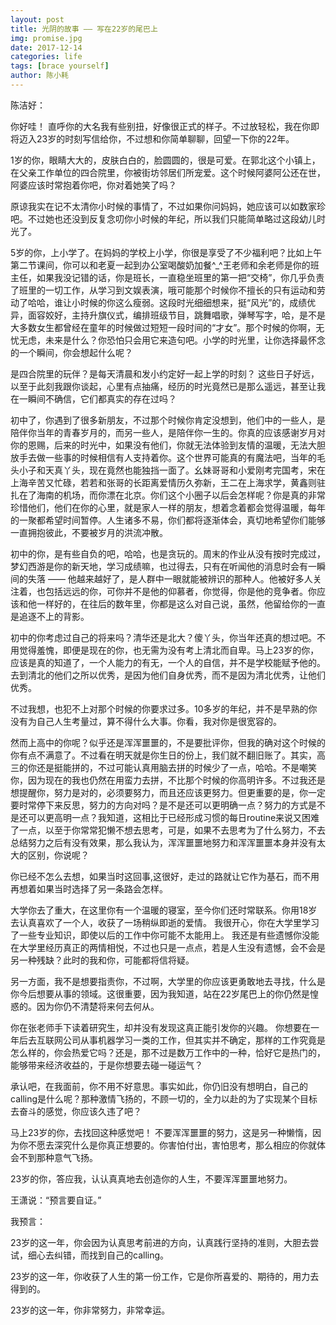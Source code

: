 ```yaml
---
layout: post
title: 光阴的故事 —— 写在22岁的尾巴上
img: promise.jpg
date: 2017-12-14
categories: life
tags: [brace yourself]
author: 陈小耗
---
```


陈洁好：

  你好哇！
  直呼你的大名我有些别扭，好像很正式的样子。不过放轻松，我在你即将迈入23岁的时刻写信给你，不过想和你简单聊聊，回望一下你的22年。

  1岁的你，眼睛大大的，皮肤白白的，脸圆圆的，很是可爱。在郭北这个小镇上，在父亲工作单位的四合院里，你被街坊邻居们所宠爱。这个时候阿婆阿公还在世，阿婆应该时常抱着你吧，你对着她笑了吗？

  原谅我实在记不太清你小时候的事情了，不过如果你问妈妈，她应该可以如数家珍吧。不过她也还没到反复念叨你小时候的年纪，所以我们只能简单略过这段幼儿时光了。

  5岁的你，上小学了。在妈妈的学校上小学，你很是享受了不少福利吧？比如上午第二节课间，你可以和老夏一起到办公室喝酸奶加餐^_^王老师和余老师是你的班主任，如果我没记错的话，你是班长，一直稳坐班里的第一把“交椅”，你几乎负责了班里的一切工作，从学习到文娱表演，哦可能那个时候你不擅长的只有运动和劳动了哈哈，谁让小时候的你这么瘦弱。这段时光细细想来，挺“风光”的，成绩优异，面容姣好，主持升旗仪式，编排班级节目，跳舞唱歌，弹琴写字，哈，是不是大多数女生都曾经在童年的时候做过短短一段时间的“才女”。那个时候的你啊，无忧无虑，未来是什么？你恐怕只会用它来造句吧。小学的时光里，让你选择最怀念的一个瞬间，你会想起什么呢？

  是四合院里的玩伴？是每天清晨和发小约定好一起上学的时刻？
  这些日子好远，以至于此刻我跟你谈起，心里有点抽痛，经历的时光竟然已是那么遥远，甚至让我在一瞬间不确信，它们都真实的存在过吗？

  初中了，你遇到了很多新朋友，不过那个时候你肯定没想到，他们中的一些人，是陪伴你当年的青春岁月的，而另一些人，是陪伴你一生的。你真的应该感谢岁月对你的恩赐，后来的时光中，如果没有他们，你就无法体验到友情的温暖，无法大胆放手去做一些事的时候相信有人支持着你。这个世界可能真的有魔法吧，当年的毛头小子和天真丫头，现在竟然也能独挡一面了。幺妹哥哥和小爱刚考完国考，宋在上海辛苦又忙碌，若若和张哥的长距离爱情历久弥新，王二在上海求学，黄鑫则驻扎在了海南的机场，而你漂在北京。你们这个小圈子以后会怎样呢？你是真的非常珍惜他们，他们在你的心里，就是家人一样的朋友，想着念着都会觉得温暖，每年的一聚都希望时间暂停。人生诸多不易，你们都将逐渐体会，真切地希望你们能够一直拥抱彼此，不要被岁月的洪流冲散。

  初中的你，是有些自负的吧，哈哈，也是贪玩的。周末的作业从没有按时完成过，梦幻西游是你的新天地，学习成绩嘛，也过得去，只有在听闻他的消息时会有一瞬间的失落 —— 他越来越好了，是人群中一眼就能被辨识的那种人。他被好多人关注着，也包括远远的你，可你并不是他的仰慕者，你觉得，你是他的竞争者。你应该和他一样好的，在往后的数年里，你都是这么对自己说，虽然，他留给你的一直是追逐不上的背影。

  初中的你考虑过自己的将来吗？清华还是北大？傻丫头，你当年还真的想过吧。不用觉得羞愧，即便是现在的你，也无需为没有考上清北而自卑。马上23岁的你，应该是真的知道了，一个人能力的有无，一个人的自信，并不是学校能赋予他的。去到清北的他们之所以优秀，是因为他们自身优秀，而不是因为清北优秀，让他们优秀。

  不过我想，也犯不上对那个时候的你要求过多。10多岁的年纪，并不是早熟的你没有为自己人生考量过，算不得什么大事。你看，我对你是很宽容的。

  然而上高中的你呢？似乎还是浑浑噩噩的，不是要批评你，但我的确对这个时候的你有点不满意了。不过看在明天就是你生日的份上，我们就不翻旧账了。其实，高三的你还是挺能拼的，不过可能认真用脑去拼的时候少了一点，哈哈。不是嘲笑你，因为现在的我也仍然在用蛮力去拼，不比那个时候的你高明许多。不过我还是想提醒你，努力是对的，必须要努力，而且还应该更努力。但更重要的是，你一定要时常停下来反思，努力的方向对吗？是不是还可以更明确一点？努力的方式是不是还可以更高明一点？我知道，这相比于已经形成习惯的每日routine来说又困难了一点，以至于你常常犯懒不想去思考，可是，如果不去思考为了什么努力，不去总结努力之后有没有效果，那么我认为，浑浑噩噩地努力和浑浑噩噩本身并没有太大的区别，你说呢？

  你已经不怎么去想，如果当时这回事,这很好，走过的路就让它作为基石，而不用再想着如果当时选择了另一条路会怎样。


  大学你去了重大，在这里你有一个温暖的寝室，至今你们还时常联系。你用18岁去认真喜欢了一个人，收获了一场稍纵即逝的爱情。
  我很开心，你在大学里学习了一些专业知识，即使以后的工作中你可能不太能用上。
  我还是有些遗憾你没能在大学里经历真正的两情相悦，不过也只是一点点，若是人生没有遗憾，会不会是另一种残缺？此时的我和你，可能都将信将疑。

  另一方面，我不是想要指责你，不过啊，大学里的你应该更勇敢地去寻找，什么是你今后想要从事的领域。这很重要，因为我知道，站在22岁尾巴上的你仍然是惶惑的。因为你仍不清楚将来何去何从。

  你在张老师手下读着研究生，却并没有发现这真正能引发你的兴趣。
  你想要在一年后去互联网公司从事机器学习一类的工作，但其实并不确定，那样的工作究竟是怎么样的，你会热爱它吗？还是，那不过是数万工作中的一种，恰好它是热门的，能够带来经济收益的，于是你想要去碰一碰运气？

  承认吧，在我面前，你不用不好意思。事实如此，你仍旧没有想明白，自己的calling是什么呢？那种激情飞扬的，不顾一切的，全力以赴的为了实现某个目标去奋斗的感觉，你应该久违了吧？

  马上23岁的你，去找回这种感觉吧！
  不要浑浑噩噩的努力，这是另一种懒惰，因为你不愿去深究什么是你真正想要的。你害怕付出，害怕思考，那么相应的你就体会不到那种意气飞扬。

  23岁的你，答应我，认认真真地去创造你的人生，不要浑浑噩噩地努力。

  王潇说：“预言要自证。”

  我预言：

  23岁的这一年，你会因为认真思考前进的方向，认真践行坚持的准则，大胆去尝试，细心去纠错，而找到自己的calling。

  23岁的这一年，你收获了人生的第一份工作，它是你所喜爱的、期待的，用力去得到的。

  23岁的这一年，你非常努力，非常幸运。

  

